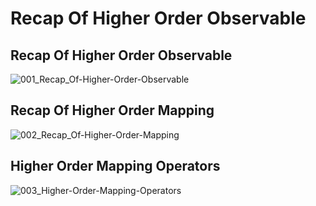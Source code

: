 # Recap Of Higher Order Observable

## Recap Of Higher Order Observable
![001_Recap_Of-Higher-Order-Observable](https://user-images.githubusercontent.com/30646609/61611905-b12cc680-ac7a-11e9-9a66-25a21710d65f.JPG)

## Recap Of Higher Order Mapping
![002_Recap_Of-Higher-Order-Mapping](https://user-images.githubusercontent.com/30646609/61611906-b12cc680-ac7a-11e9-8a4e-a04b5655208f.JPG)

## Higher Order Mapping Operators
![003_Higher-Order-Mapping-Operators](https://user-images.githubusercontent.com/30646609/61611908-b1c55d00-ac7a-11e9-95bd-cf0a2dbfb940.JPG)








